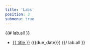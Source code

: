 ```yaml
---
title: 'Labs'
position: 3
submenu: true
---
```


{{# lab.all }}
- [{{ title }}]({{url}}) ({{due_date}})
{{/ lab.all }}
